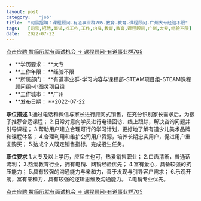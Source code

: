 ```yaml
---
layout:	post
category:	"job"
title:	"网易招聘：课程顾问-有道事业群705-教育-教育-课程顾问-广州大专经验不限"
tags:	[网易,招聘,面试,找工作,工作,内推,教育,教育,课程顾问,广州,大专,经验不限]
date:	2022-07-22
---
```


[点击应聘 投简历就有面试机会 -> 课程顾问-有道事业群705](http://mobile.bole.netease.com/bole/boleDetail?id=33739&employeeId=346f03c3cda5f04c&key=all)



- **学历要求： **大专
- **工作年限： **经验不限
- **所属部门： **有道事业群-学习内容与课程部-STEAM项目组-STEAM课程顾问组-小图灵项目组
- **工作城市： **广州
- **发布日期： **2022-07-22



**职位描述**
1.通过电话和微信与家长进行顾问式销售，在充分识别家长需求后，为孩子推荐合适课程；
2.日常对意向学员进行电话回访、线上跟踪，解决咨询问题并引导课程；
3.帮助用户建立合理可行的学习计划，更好地了解有道少儿美术品牌和课程体系；
4.合理利用和维护公司用户资源，培养长期忠实用户，促进用户重复购买；
5.达成个人既定销售指标，完成招生任务。



**职位要求**
1.大专及以上学历，应届生也可，热爱销售职业；
2.口齿清晰，普通话流利；
3.热爱教育行业，拥有电销、网销经验优先；
4.富有爱心，具备较强的抗压能力；
5.具有较强的沟通能力与亲和力，善于发现与引导客户需求；
6.乐观开朗，富有亲和力，具有较强的逻辑思维及沟通能力。
7.电销专业优先。



[点击应聘 投简历就有面试机会 -> 课程顾问-有道事业群705](http://mobile.bole.netease.com/bole/boleDetail?id=33739&employeeId=346f03c3cda5f04c&key=all)